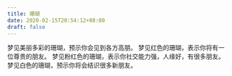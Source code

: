 ```yaml
---
title: 珊瑚
date: 2020-02-15T20:54:12+08:00
draft: false
---
```


梦见美丽多彩的珊瑚，预示你会见到各方高朋。
梦见红色的珊瑚，表示你将有一位尊贵的朋友。
梦见粉红色的珊瑚，表示你社交能力强，人缘好，有很多朋友。
梦见白色的珊瑚，预示你将会结识很多新朋友。
